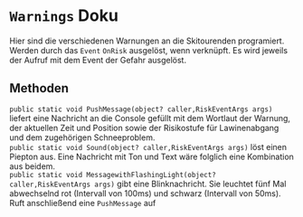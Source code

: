 # **`Warnings` Doku**
Hier sind die verschiedenen Warnungen an die Skitourenden programiert. Werden durch das `Event` `OnRisk` ausgelöst, wenn verknüpft.
Es wird jeweils der Aufruf mit dem Event der Gefahr ausgelöst. 
## Methoden
`public static void PushMessage(object? caller,RiskEventArgs args)` liefert eine Nachricht an die Console gefüllt mit dem Wortlaut der Warnung, der aktuellen Zeit und Position sowie der Risikostufe für Lawinenabgang und dem zugehörigen Schneeproblem.  
`public static void Sound(object? caller,RiskEventArgs args)` löst einen Piepton aus.
Eine Nachricht mit Ton und Text wäre folglich eine Kombination aus beidem.  
`public static void MessagewithFlashingLight(object? caller,RiskEventArgs args)` gibt eine Blinknachricht. Sie leuchtet fünf Mal abwechselnd rot (Intervall von 100ms) und schwarz (Intervall von 50ms). Ruft anschließend eine `PushMessage` auf
